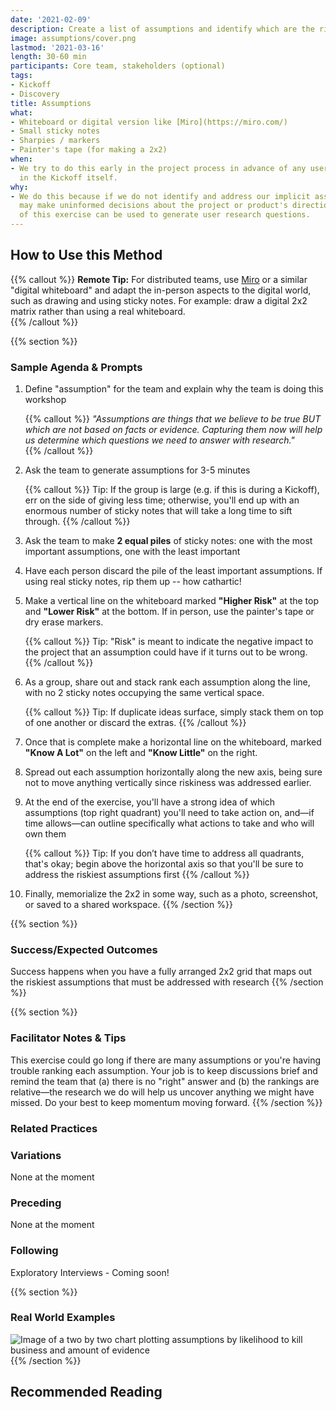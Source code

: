```yaml
---
date: '2021-02-09'
description: Create a list of assumptions and identify which are the riskiest
image: assumptions/cover.png
lastmod: '2021-03-16'
length: 30-60 min
participants: Core team, stakeholders (optional)
tags:
- Kickoff
- Discovery
title: Assumptions
what:
- Whiteboard or digital version like [Miro](https://miro.com/)
- Small sticky notes
- Sharpies / markers
- Painter's tape (for making a 2x2)
when:
- We try to do this early in the project process in advance of any user research—often
  in the Kickoff itself.
why:
- We do this because if we do not identify and address our implicit assumptions, we
  may make uninformed decisions about the project or product's direction. The output
  of this exercise can be used to generate user research questions.
---
```


## How to Use this Method

   {{% callout %}}
   **Remote Tip:** For distributed teams, use [Miro](https://miro.com/) or a similar "digital whiteboard" and adapt the in-person aspects to the digital world, such as drawing and using sticky notes. For example: draw a digital 2x2 matrix rather than using a real whiteboard.    
   {{% /callout %}}

{{% section %}}
### Sample Agenda & Prompts
1. Define "assumption" for the team and explain why the team is doing this workshop

   {{% callout %}}
   _"Assumptions are things that we believe to be true BUT which are not based on facts or evidence. Capturing them now will help us determine which questions we need to answer with research."_     
   {{% /callout %}}

1. Ask the team to generate assumptions for 3-5 minutes

   {{% callout %}}
   Tip: If the group is large (e.g. if this is during a Kickoff), err on the side of giving less time; otherwise, you'll end up with an enormous number of sticky notes that will take a long time to sift through.
   {{% /callout %}}

1. Ask the team to make **2 equal piles** of sticky notes: one with the most important assumptions, one with the least important

1. Have each person discard the pile of the least important assumptions. If using real sticky notes, rip them up -- how cathartic!

1. Make a vertical line on the whiteboard marked **"Higher Risk"** at the top and **"Lower Risk"** at the bottom. If in person, use the painter's tape or dry erase markers. 

   {{% callout %}}
   Tip: "Risk" is meant to indicate the negative impact to the project that an assumption could have if it turns out to be wrong.
   {{% /callout %}}
   
1. As a group, share out and stack rank each assumption along the line, with no 2 sticky notes occupying the same vertical space.

   {{% callout %}}
   Tip: If duplicate ideas surface, simply stack them on top of one another or discard the extras.
   {{% /callout %}}
   
1. Once that is complete make a horizontal line on the whiteboard, marked **"Know A Lot"** on the left and **"Know Little"** on the right.

1. Spread out each assumption horizontally along the new axis, being sure not to move anything vertically since riskiness was addressed earlier.

1. At the end of the exercise, you'll have a strong idea of which assumptions (top right quadrant) you'll need to take action on, and—if time allows—can outline specifically what actions to take and who will own them

   {{% callout %}}
   Tip: If you don’t have time to address all quadrants, that's okay; begin above the horizontal axis so that you'll be sure to address the riskiest assumptions first
   {{% /callout %}}
   
1. Finally, memorialize the 2x2 in some way, such as a photo, screenshot, or saved to a shared workspace.
{{% /section %}}

{{% section %}}
### Success/Expected Outcomes
Success happens when you have a fully arranged 2x2 grid that maps out the riskiest assumptions that must be addressed with research
{{% /section %}}

{{% section %}}
### Facilitator Notes & Tips

This exercise could go long if there are many assumptions or you're having trouble ranking each assumption. Your job is to keep discussions brief and remind the team that (a) there is no "right" answer and (b) the rankings are relative—the research we do will help us uncover anything we might have missed. Do your best to keep momentum moving forward.
{{% /section %}}

### Related Practices

### Variations

None at the moment

### Preceding

None at the moment

### Following
Exploratory Interviews - Coming soon!

{{% section %}}
### Real World Examples
![Image of a two by two chart plotting assumptions by likelihood to kill business and amount of evidence](/images/practices/assumptions/example-2.jpg)
{{% /section %}}
## Recommended Reading